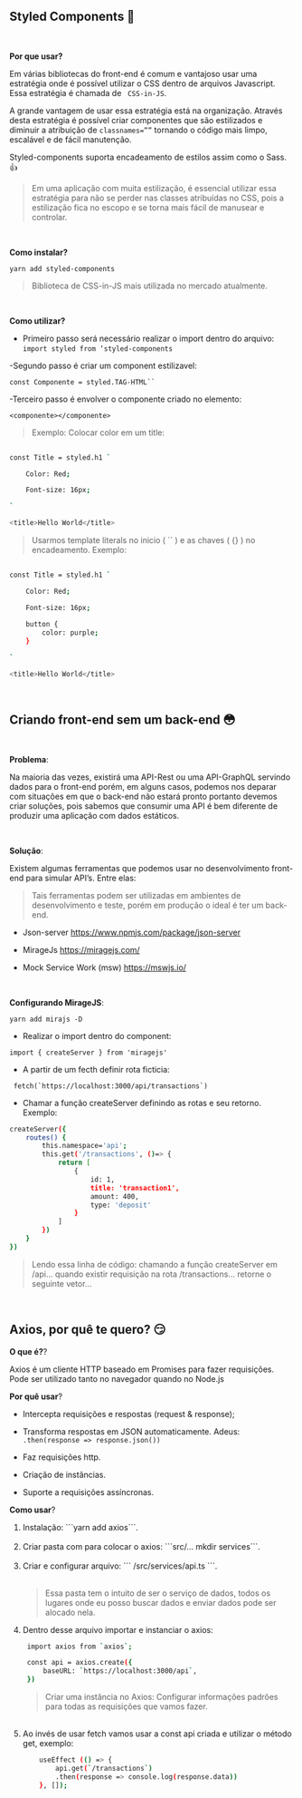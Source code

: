 ## Styled Components :art: 

<br> 

<b>Por que usar?</b> 

Em várias bibliotecas do front-end é comum e vantajoso usar uma estratégia onde é possível utilizar o CSS dentro de arquivos Javascript. Essa estratégia é chamada de ``` CSS-in-JS```. 

A grande vantagem de usar essa estratégia está na organização. Através desta estratégia é possível criar componentes que são estilizados e diminuir a atribuição de ```classnames=””``` tornando o código mais limpo, escalável e de fácil manutenção. 

Styled-components suporta encadeamento de estilos assim como o Sass. :+1: 

> Em uma aplicação com muita estilização, é essencial utilizar essa estratégia para não se perder nas classes atribuídas no CSS, pois a estilização fica no escopo e se torna mais fácil de manusear e controlar. 

<br> 

<b>Como instalar?</b> 

``` yarn add styled-components ```  

> Biblioteca de CSS-in-JS mais utilizada no mercado atualmente. 

<br> 

<b> Como utilizar? </b> 

- Primeiro passo será necessário realizar o import dentro do arquivo: 
```import styled from ‘styled-components``` 

-Segundo passo é criar um component estilizavel: 

```const Componente = styled.TAG-HTML`` ``` 

-Terceiro passo é envolver o componente criado no elemento: 

```<componente></componente>``` 
<br> 

> Exemplo: Colocar color em um title: 

 
```bash
 
const Title = styled.h1 ` 

	Color: Red; 

	Font-size: 16px; 

` 

<title>Hello World</title> 

``` 

> Usarmos template literals no inicio ( `` ) e as chaves ( {} ) no encadeamento. Exemplo:

```bash
 
const Title = styled.h1 ` 

	Color: Red; 

	Font-size: 16px; 
    
    button {
        color: purple;
    }

` 

<title>Hello World</title> 

``` 
<br>

## Criando front-end sem um back-end :flushed:

<br> 

<b>Problema</b>: 

Na maioria das vezes, existirá uma API-Rest ou uma API-GraphQL servindo dados para o front-end porém, em alguns casos, podemos nos deparar com situações em que o back-end não estará pronto portanto devemos criar soluções, pois sabemos que consumir uma API é bem diferente de produzir uma aplicação com dados estáticos. 

<br> 

<b>Solução</b>: 

Existem algumas ferramentas que podemos usar no desenvolvimento front-end para simular API’s. Entre elas: 

> Tais ferramentas podem ser utilizadas em ambientes de desenvolvimento e teste, porém em produção o ideal é ter um back-end. 

- Json-server https://www.npmjs.com/package/json-server 

- MirageJs  https://miragejs.com/ 

- Mock Service Work (msw) https://mswjs.io/ 

<br> 

<b>Configurando MirageJS</b>:

```yarn add mirajs -D```

- Realizar o import dentro do component:

``` import { createServer } from 'miragejs' ```

- A partir de um fecth definir rota ficticia:

```  fetch(`https://localhost:3000/api/transactions`) ```

- Chamar a função createServer definindo as rotas e seu retorno. Exemplo:

```bash
createServer({
	routes() {
		this.namespace='api'; 
		this.get('/transactions', ()=> {
			return [
				{
					id: 1,
					title: 'transaction1',
					amount: 400,
					type: 'deposit'
				}
			]
		})
	}
})
```

> Lendo essa linha de código:
> chamando a função createServer em /api...
> quando existir requisição na rota /transactions...
> retorne o seguinte vetor...

<br>

## Axios, por quê te quero? :smirk:

<b>O que é?</b>?

Axios é um cliente HTTP baseado em Promises para fazer requisições. Pode ser utilizado tanto no navegador quando no Node.js

<b>Por quê usar</b>?

- Intercepta requisições e respostas (request & response);

- Transforma respostas em JSON automaticamente. Adeus: ``` .then(response => response.json()) ```

- Faz requisições http.

- Criação de instâncias.

- Suporte a requisições assíncronas.

<b>Como usar</b>?

<ol>
<li>Instalação: ```yarn add axios```.</li><br>

<li>Criar pasta com para colocar o axios: ```src/... mkdir services```.</li><br>

<li>Criar e configurar arquivo: ``` /src/services/api.ts ```.</li><br>

> Essa pasta tem o intuito de ser o serviço de dados, todos os lugares onde eu posso buscar dados e enviar dados pode ser alocado nela.

<li>Dentro desse arquivo importar e instanciar o axios:

```bash
 import axios from `axios`;

 const api = axios.create({
	 baseURL: `https://localhost:3000/api`,
 })
```

> Criar uma instância no Axios: Configurar informações padrões para todas as requisições que vamos fazer.

</li><br>

<li>Ao invés de usar fetch vamos usar a const api criada e utilizar o método get, exemplo:</li>

```bash
    useEffect (() => {
        api.get(`/transactions`)
        .then(response => console.log(response.data))
    }, []);
```
</ol>